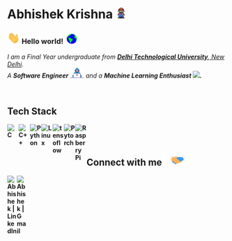 # Abhishek Krishna  <img src="./media/Mario_Hello_Big.gif" width="25">

### <img src="./media/Hi.gif" width="29"> **Hello world!** &nbsp;<img src="./media/Earth.gif" width="24">
<!--<img align="right" src="./media/ml.gif" width="210px">-->
<p>
  <em>
    I am a Final Year undergraduate from <a href="http://www.dtu.ac.in/"> <b>Delhi Technological University</b>, New Delhi</a>.<br>  
    A <b>Software Engineer</b> <img src="./media/Developer.gif" width="32"> and a <b>Machine Learning Enthusiast <img src="https://asgardia.space/crop/600x338/storage/blog/attachments/c9/ae/c9aed251433cf3fd455bae70a24d5e865533c1872e77c3bc7161de326ca269f7.gif" width="32">.
  </em>  
</p>

<br>
<h2> Tech Stack </h2>

[<img align="left" alt="C" width="26" src="https://www.pngkit.com/png/full/101-1010012_c-programming-icon-c-programming-language-logo.png" />][c]
[<img align="left" alt="C++" width="26" src="https://user-images.githubusercontent.com/50693372/113815912-8f96aa00-9791-11eb-8d93-91478b2ff840.png" />][c++]
[<img align="left" alt="Python" width="26" src="https://upload.wikimedia.org/wikipedia/commons/thumb/c/c3/Python-logo-notext.svg/768px-Python-logo-notext.svg.png" />][python]

[<img align="left" alt="Linux" width="26" src="https://1000logos.net/wp-content/uploads/2017/03/LINUX-LOGO.png" />][Linux]

[<img align="left" alt="tensoflow" width="26" src="https://upload.wikimedia.org/wikipedia/commons/thumb/2/2d/Tensorflow_logo.svg/1200px-Tensorflow_logo.svg.png" />][tf]
<!--[<img align="left" alt="tensoflow lite" width="26px" height="38px" src="https://2.bp.blogspot.com/-mNcMMMsyQCc/XpT0ReRUTBI/AAAAAAAAC-g/-yQX6bCqbxEuSAlDNSUPQkytsn6Ml8qrQCLcBGAsYHQ/s1600/Screen%2BShot%2B2020-04-13%2Bat%2B4.22.27%2BPM.png" />][tflite] -->
[<img align="left" alt="Pytorch" width="26" src="https://pytorch.org/assets/images/pytorch-logo.png" />][pytorch]
[<img align="left" alt="Raspberry Pi" width="26" src="https://www.raspberrypi.org/app/uploads/2011/10/Raspi-PGB001.png" />][Raspberry Pi]
<br />
<br />

## Connect with me<img src="./media/Handshake.gif" height="32">
[
  <img align="left" alt="Abhishek | LinkedIn" width="22" src="https://user-images.githubusercontent.com/50693372/113819924-a17b4b80-9797-11eb-9453-50fed9accd73.png">](https://www.linkedin.com/in/abhishek-krishna18/)

[<img align="left" alt="Abhishek | Gmail" width="22" src="https://upload.wikimedia.org/wikipedia/commons/4/4e/Mail_%28iOS%29.svg">](mailto:maxkri828@gmail.com)



[c]: https://www.tutorialspoint.com/cprogramming/index.htm
[c++]: https://www.w3schools.com/cpp/default.asp
[python]: https://www.python.org/
[Linux]: https://www.linux.org/
[tf]: https://www.tensorflow.org/
<!--[tflite]:https://www.tensorflow.org/lite-->
[pytorch]: https://pytorch.org/
[Raspberry Pi]: https://www.raspberrypi.org/
<br>
